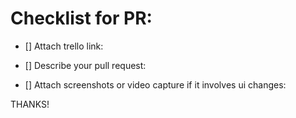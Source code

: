 # Checklist for PR:

- [] Attach trello link:

- [] Describe your pull request:

- [] Attach screenshots or video capture if it involves ui changes:

THANKS!
